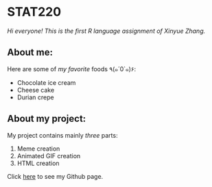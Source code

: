 # **STAT220**   
*Hi everyone! This is the first R language assignment of Xinyue Zhang.*  
## About me:
Here are some of _my favorite_ foods ٩(๑´0`๑)۶:  
* Chocolate ice cream
* Cheese cake
* Durian crepe
## About my project:
My project contains mainly _three_ parts:
1. Meme creation
2. Animated GIF creation
3. HTML creation  
   
Click [here](https://github.com/XinyueZhangJ) to see my Github page.
